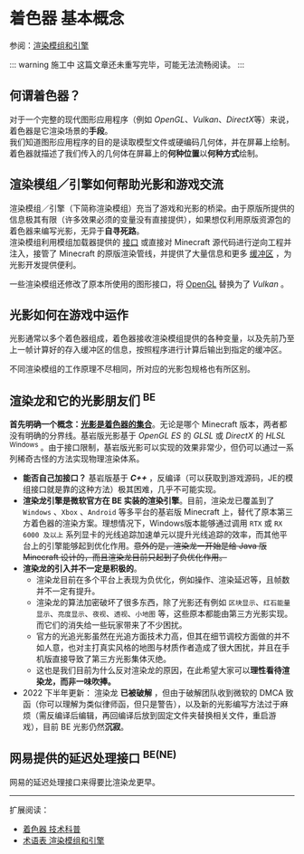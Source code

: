 # 着色器 基本概念

参阅：[渲染模组和引擎](terms.md#渲染模组和引擎)

::: warning 施工中
这篇文章还未重写完毕，可能无法流畅阅读。
:::

## 何谓着色器？

对于一个完整的现代图形应用程序（例如 *OpenGL*、*Vulkan*、*DirectX*等）来说，着色器是它渲染场景的**手段**。  
我们知道图形应用程序的目的是读取模型文件或硬编码几何体，并在屏幕上绘制。着色器就描述了我们传入的几何体在屏幕上的**何种位置**以**何种方式**绘制。

## 渲染模组／引擎如何帮助光影和游戏交流

渲染模组／引擎（下简称渲染模组）充当了游戏和光影的桥梁。由于原版所提供的信息极其有限（许多效果必须的变量没有直接提供），如果想仅利用原版资源包的着色器来编写光影，无异于**自寻死路**。  
渲染模组利用模组加载器提供的 [接口](terms.md#应用程序接口) 或直接对 Minecraft 源代码进行逆向工程并注入，接管了 Minecraft 的原版渲染管线，并提供了大量信息和更多 [缓冲区](terms.md#缓冲区) ，为光影开发提供便利。

一些渲染模组还修改了原本所使用的图形接口，将 [OpenGL](terms.md#opengl) 替换为了 *Vulkan* 。

## 光影如何在游戏中运作

光影通常以多个着色器组成，着色器接收渲染模组提供的各种变量，以及先前乃至上一帧计算好的存入缓冲区的信息，按照程序进行计算后输出到指定的缓冲区。

不同渲染模组的工作原理不尽相同，所对应的光影包规格也有所区别。

## 渲染龙和它的光影朋友们 <sup>BE</sup>

**首先明确一个概念：[光影是着色器的集合](terms.md#光影包)**。无论是哪个 Minecraft 版本，两者都没有明确的分界线。基岩版光影基于 *OpenGL ES* 的 *GLSL* 或 *DirectX* 的 *HLSL* <sup>Windows</sup> 。由于接口限制，基岩版光影可以实现的效果非常少，但仍可以通过一系列稀奇古怪的方法实现物理渲染体系。
- **能否自己加接口？** 基岩版基于 ***C++*** ，反编译（可以获取到游戏源码，JE的模组接口就是靠的这种方法）极其困难，几乎不可能实现。
- **渲染龙引擎是微软官方在 BE 实装的渲染引擎**。目前，渲染龙已覆盖到了 `Windows` 、`Xbox` 、`Android` 等多平台的基岩版 Minecraft 上，替代了原本第三方着色器的渲染方案。理想情况下，Windows版本能够通过调用 `RTX` 或 `RX 6000 及以上` 系列显卡的光线追踪加速单元以提升光线追踪的效率，而其他平台上的引擎能够起到优化作用。~~意外的是，渲染龙一开始是给 Java 版 Minecraft 设计的，而且渲染龙目前只起到了负优化作用。~~
- **渲染龙的引入并不一定是积极的**。
  - 渲染龙目前在多个平台上表现为负优化，例如操作、渲染延迟等，且帧数并不一定有提升。
  - 渲染龙的算法加密破坏了很多东西，除了光影还有例如 `区块显示`、`红石能量显示`、`亮度显示`、`夜视`、`透视`、`小地图` 等，这些原本都能由第三方光影实现。而它们的消失给一些玩家带来了不少困扰。
  - 官方的光追光影虽然在光追方面技术力高，但其在细节调校方面做的并不如人意，也对主打真实风格的地图与材质作者造成了很大困扰，并且在手机版直接导致了第三方光影集体灭绝。
  - 这也是我们目前为什么反对渲染龙的原因，在此希望大家可以**理性看待渲染龙，而非一味吹捧。**
- 2022 下半年更新： 渲染龙 **已被破解** ，但由于破解团队收到微软的 DMCA 致函（你可以理解为类似律师函，但只是警告），以及新的光影编写方法过于麻烦（需反编译后编辑，再回编译后放到固定文件夹替换相关文件，重启游戏），目前 BE 光影仍然**沉寂**。

## 网易提供的延迟处理接口 <sup>BE(NE)</sup>

网易的延迟处理接口来得要比渲染龙更早。

---

扩展阅读：
- [着色器 技术科普](shaders-advanced.md)
- [术语表 渲染模组和引擎](terms.md#渲染模组和引擎)
